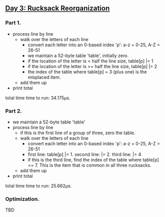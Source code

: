 ## [Day 3: Rucksack Reorganization](https://adventofcode.com/2022/day/3)

### Part 1.

- process line by line
  - walk over the letters of each line
    - convert each letter into an 0-based index 'p': a-z = 0-25, A-Z = 26-51
    - we maintain a 52-byte table 'table', initially zero.
    - if the location of the letter is <  half the line size, table[p] |= 1
    - if the location of the letter is >= half the line size, table[p] |= 2
    - the index of the table where table[p] = 3 (plus one) is the misplaced item.
  - add them up
- print total

total time time to run: 34.175µs.

### Part 2.

- we maintain a 52-byte table 'table'
- process line by line
  - if this is  the first line of a group of three, zero the table.
  - walk over the letters of each line
    - convert each letter into an 0-based index 'p': a-z = 0-25, A-Z = 26-51
    - first line: table[p] |= 1. second line: |= 2. third line: |= 4
    - if this is the third line, find the index of the table where
      table[p] == 7. This is the item that is common in all three rucksacks.
  - add them up
- print total

total time time to run: 25.662µs.


### Optimization.

TBD
